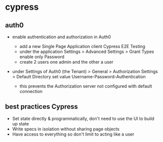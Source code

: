 # cypress

## auth0

- enable authentication and authorization in Auth0

  - add a new Single Page Application client Cypress E2E Testing
  - under the application Settings > Advanced Settings > Grant Types enable only Password
  - create 2 users one admin and the other a user

- under Settings of Auth0 (the Tenant) > General > Authorization Settings > Default Directory set value Username-Password-Authentication
  - this prevents the Authorization server not configured with default connection

## best practices Cypress

- Set state directly & programmatically, don't need to use the UI to build up state
- Write specs in isolation without sharing page objects
- Have access to everything so don't limit to acting like a user
